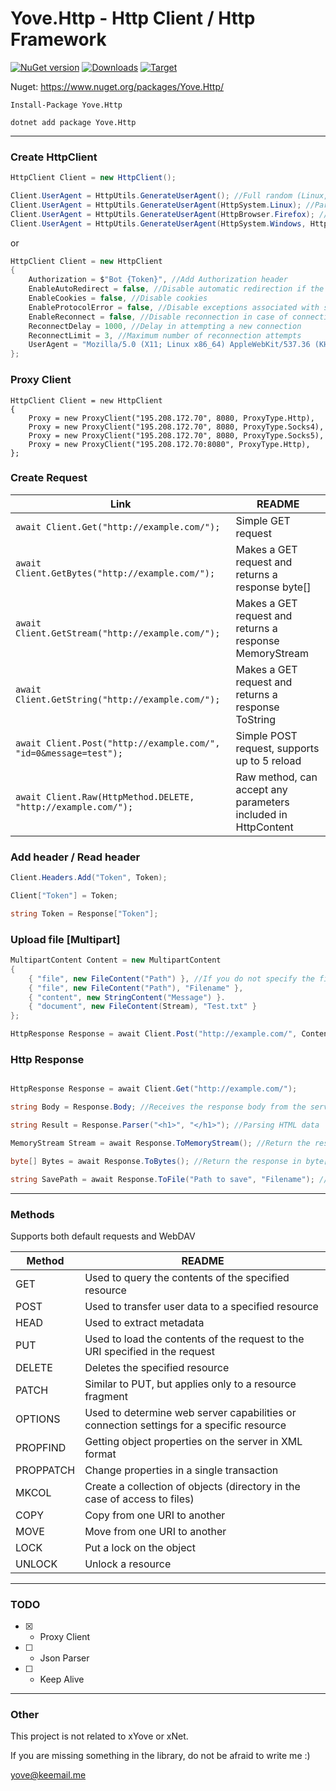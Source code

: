 # Yove.Http - Http Client / Http Framework

[![NuGet version](https://badge.fury.io/nu/Yove.Http.svg)](https://badge.fury.io/nu/Yove.Http)
[![Downloads](https://img.shields.io/nuget/dt/Yove.Http.svg)](https://www.nuget.org/packages/Yove.Http)
[![Target](https://img.shields.io/badge/.NET%20Standard-2.0-green.svg)](https://docs.microsoft.com/ru-ru/dotnet/standard/net-standard)

Nuget: https://www.nuget.org/packages/Yove.Http/

```
Install-Package Yove.Http
```

```
dotnet add package Yove.Http
```
___

### Create HttpClient

```csharp
HttpClient Client = new HttpClient();

Client.UserAgent = HttpUtils.GenerateUserAgent(); //Full random (Linux, Windows, Mac, ChromeOS) / (Chrome, Firefox, Opera, Edge, Safari)
Client.UserAgent = HttpUtils.GenerateUserAgent(HttpSystem.Linux); //Partial random (Linux) / (Chrome, Firefox, Opera, Edge, Safari)
Client.UserAgent = HttpUtils.GenerateUserAgent(HttpBrowser.Firefox); //Partial random (Linux, Windows, Mac, ChromeOS) / (Firefox)
Client.UserAgent = HttpUtils.GenerateUserAgent(HttpSystem.Windows, HttpBrowser.Chrome); //No random (Windows) / (Chrome)
```

or

```csharp
HttpClient Client = new HttpClient
{
    Authorization = $"Bot {Token}", //Add Authorization header
    EnableAutoRedirect = false, //Disable automatic redirection if the server responded with a Location header
    EnableCookies = false, //Disable cookies
    EnableProtocolError = false, //Disable exceptions associated with server response
    EnableReconnect = false, //Disable reconnection in case of connection errors or data reading
    ReconnectDelay = 1000, //Delay in attempting a new connection
    ReconnectLimit = 3, //Maximum number of reconnection attempts
    UserAgent = "Mozilla/5.0 (X11; Linux x86_64) AppleWebKit/537.36 (KHTML, like Gecko) Chrome/108.0.3440.84 Safari/537.36" //Sets User Agent
};
```

### Proxy Client

```
HttpClient Client = new HttpClient
{
    Proxy = new ProxyClient("195.208.172.70", 8080, ProxyType.Http),
    Proxy = new ProxyClient("195.208.172.70", 8080, ProxyType.Socks4),
    Proxy = new ProxyClient("195.208.172.70", 8080, ProxyType.Socks5),
    Proxy = new ProxyClient("195.208.172.70:8080", ProxyType.Http),
};
```

### Create Request

| Link | README |
| ------ | ------ |
| ```await Client.Get("http://example.com/");``` | Simple GET request |
| ```await Client.GetBytes("http://example.com/");``` | Makes a GET request and returns a response byte[] |
| ```await Client.GetStream("http://example.com/");``` | Makes a GET request and returns a response MemoryStream |
| ```await Client.GetString("http://example.com/");``` | Makes a GET request and returns a response ToString |
| ```await Client.Post("http://example.com/", "id=0&message=test");``` | Simple POST request, supports up to 5 reload |
| ```await Client.Raw(HttpMethod.DELETE, "http://example.com/");``` | Raw method, can accept any parameters included in HttpContent |

### Add header / Read header

```csharp
Client.Headers.Add("Token", Token);

Client["Token"] = Token;

string Token = Response["Token"];
```

### Upload file [Multipart]

```csharp
MultipartContent Content = new MultipartContent
{
    { "file", new FileContent("Path") }, //If you do not specify the file name, the client will transfer the file name from the path
    { "file", new FileContent("Path"), "Filename" },
    { "content", new StringContent("Message") }.
    { "document", new FileContent(Stream), "Test.txt" }
};

HttpResponse Response = await Client.Post("http://example.com/", Content);
```

### Http Response

```csharp

HttpResponse Response = await Client.Get("http://example.com/");

string Body = Response.Body; //Receives the response body from the server

string Result = Response.Parser("<h1>", "</h1>"); //Parsing HTML data

MemoryStream Stream = await Response.ToMemoryStream(); //Return the response in MemoryStream

byte[] Bytes = await Response.ToBytes(); //Return the response in byte[]

string SavePath = await Response.ToFile("Path to save", "Filename"); //If you do not specify a Filename, the client will try to find the file name, and save it, otherwise you will get an error
```

___

### Methods

Supports both default requests and WebDAV

| Method | README |
| ------ | ------ |
| GET | Used to query the contents of the specified resource |
| POST | Used to transfer user data to a specified resource |
| HEAD | Used to extract metadata |
| PUT | Used to load the contents of the request to the URI specified in the request |
| DELETE | Deletes the specified resource |
| PATCH | Similar to PUT, but applies only to a resource fragment |
| OPTIONS | Used to determine web server capabilities or connection settings for a specific resource |
| PROPFIND | Getting object properties on the server in XML format |
| PROPPATCH | Change properties in a single transaction |
| MKCOL | Create a collection of objects (directory in the case of access to files) |
| COPY | Copy from one URI to another |
| MOVE | Move from one URI to another |
| LOCK | Put a lock on the object |
| UNLOCK | Unlock a resource |

___

### TODO

- [x] - Proxy Client
- [ ] - Json Parser
- [ ] - Keep Alive

___

### Other

This project is not related to xYove or xNet.

If you are missing something in the library, do not be afraid to write me :)

<yove@keemail.me>